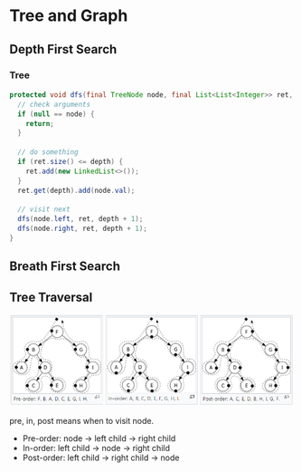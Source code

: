 # Tree and Graph

## Depth First Search
 
### Tree

```java
protected void dfs(final TreeNode node, final List<List<Integer>> ret, final int depth) {
  // check arguments
  if (null == node) {
    return;
  }
  
  // do something
  if (ret.size() <= depth) {
    ret.add(new LinkedList<>());
  }
  ret.get(depth).add(node.val);
  
  // visit next
  dfs(node.left, ret, depth + 1);
  dfs(node.right, ret, depth + 1);
}
```
 
## Breath First Search

## Tree Traversal

![tree-traversal](./img/tree-traversal.png)

pre, in, post means when to visit node.

- Pre-order: node -> left child -> right child
- In-order: left child -> node -> right child
- Post-order: left child -> right child -> node
